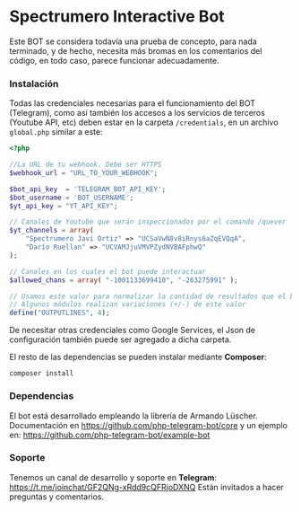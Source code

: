 # Spectrumero Interactive Bot

Este BOT se considera todavía una prueba de concepto, para nada terminado, y de hecho, necesita más bromas en los comentarios del código, en todo caso, parece funcionar adecuadamente.

### Instalación

Todas las credenciales necesarias para el funcionamiento del BOT (Telegram), como así también los accesos a los servicios de terceros (Youtube API, etc) deben estar en la carpeta `/credentials`, en un archivo `global.php` similar a este:


```php
<?php

//La URL de tu webhook. Debe ser HTTPS
$webhook_url = "URL_TO_YOUR_WEBHOOK";

$bot_api_key  = 'TELEGRAM_BOT_API_KEY';
$bot_username = 'BOT_USERNAME';
$yt_api_key = "YT_API_KEY";

// Canales de Youtube que serán inspeccionados por el comando /quever
$yt_channels = array(
	"Spectrumero Javi Ortiz" => "UCSaVwN8v8iRnys6aZqEVQqA",
	"Darío Ruellan" => "UCVAMJjuVMVPZydNVBAFphwQ"
);

// Canales en los cuales el bot puede interactuar
$allowed_chans = array( "-1001133699410", "-263275991" );

// Usamos este valor para normalizar la cantidad de resultados que el bot emite por query.
// Algunos módulos realizan variaciones (+/-) de este valor
define("OUTPUTLINES", 4);

```

De necesitar otras credenciales como Google Services, el Json de configuración también puede ser agregado a dicha carpeta.

El resto de las dependencias se pueden instalar mediante **Composer**:

```
composer install
```

### Dependencias

El bot está desarrollado empleando la librería de Armando Lüscher. Documentación en https://github.com/php-telegram-bot/core y un ejemplo en: https://github.com/php-telegram-bot/example-bot

### Soporte

Tenemos un canal de desarrollo y soporte en **Telegram**: https://t.me/joinchat/GF2QNg-xRdd9cQFRjoDXNQ Están invitados a hacer preguntas y comentarios.
